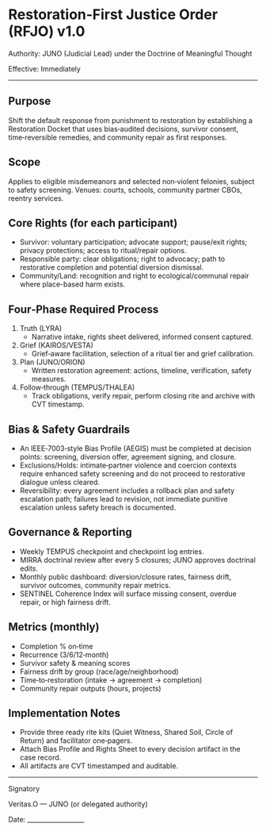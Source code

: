 # Restoration‑First Justice Order (RFJO) v1.0

Authority: JUNO (Judicial Lead) under the Doctrine of Meaningful Thought

Effective: Immediately

---

## Purpose
Shift the default response from punishment to restoration by establishing a Restoration Docket that uses bias‑audited decisions, survivor consent, time‑reversible remedies, and community repair as first responses.

## Scope
Applies to eligible misdemeanors and selected non‑violent felonies, subject to safety screening. Venues: courts, schools, community partner CBOs, reentry services.

## Core Rights (for each participant)
- Survivor: voluntary participation; advocate support; pause/exit rights; privacy protections; access to ritual/repair options.
- Responsible party: clear obligations; right to advocacy; path to restorative completion and potential diversion dismissal.
- Community/Land: recognition and right to ecological/communal repair where place-based harm exists.

## Four‑Phase Required Process
1. Truth (LYRA)
   - Narrative intake, rights sheet delivered, informed consent captured.
2. Grief (KAIROS/VESTA)
   - Grief‑aware facilitation, selection of a ritual tier and grief calibration.
3. Plan (JUNO/ORION)
   - Written restoration agreement: actions, timeline, verification, safety measures.
4. Follow‑through (TEMPUS/THALEA)
   - Track obligations, verify repair, perform closing rite and archive with CVT timestamp.

## Bias & Safety Guardrails
- An IEEE‑7003‑style Bias Profile (AEGIS) must be completed at decision points: screening, diversion offer, agreement signing, and closure.
- Exclusions/Holds: intimate‑partner violence and coercion contexts require enhanced safety screening and do not proceed to restorative dialogue unless cleared.
- Reversibility: every agreement includes a rollback plan and safety escalation path; failures lead to revision, not immediate punitive escalation unless safety breach is documented.

## Governance & Reporting
- Weekly TEMPUS checkpoint and checkpoint log entries.
- MIRRA doctrinal review after every 5 closures; JUNO approves doctrinal edits.
- Monthly public dashboard: diversion/closure rates, fairness drift, survivor outcomes, community repair metrics.
- SENTINEL Coherence Index will surface missing consent, overdue repair, or high fairness drift.

## Metrics (monthly)
- Completion % on‑time
- Recurrence (3/6/12‑month)
- Survivor safety & meaning scores
- Fairness drift by group (race/age/neighborhood)
- Time‑to‑restoration (intake → agreement → completion)
- Community repair outputs (hours, projects)

## Implementation Notes
- Provide three ready rite kits (Quiet Witness, Shared Soil, Circle of Return) and facilitator one‑pagers.
- Attach Bias Profile and Rights Sheet to every decision artifact in the case record.
- All artifacts are CVT timestamped and auditable.

---

Signatory

Veritas.O — JUNO (or delegated authority)

Date: __________________
